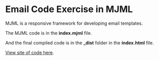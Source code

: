 # Email Code Exercise in MJML

MJML is a responsive framework for developing email templates.

The MJML code is in the **index.mjml** file.

And the final compiled code is in the **_dist** folder in the **index.html** file.

[View site of code here](https://email-template-039a78.netlify.app/).
